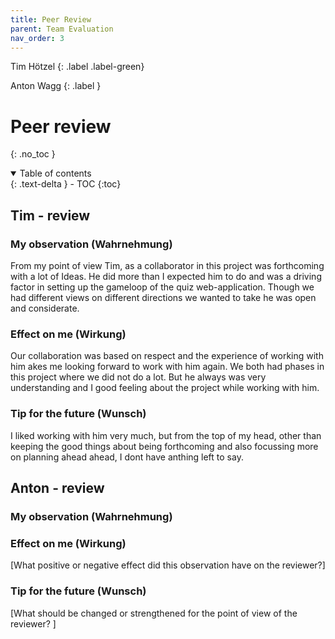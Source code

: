 ```yaml
---
title: Peer Review
parent: Team Evaluation
nav_order: 3
---
```


Tim Hötzel
{: .label .label-green}

Anton Wagg
{: .label }

# Peer review
{: .no_toc }

<details open markdown="block">
  <summary>
    Table of contents
  </summary>
  {: .text-delta }
- TOC
{:toc}
</details>

## Tim - review 

### My observation (Wahrnehmung)

From my point of view Tim, as a collaborator in this project was forthcoming with a lot of Ideas. He did more than I expected him to do and was a driving factor in setting up the gameloop of the quiz web-application. Though we had different views on different directions we wanted to take he was open and considerate.

### Effect on me (Wirkung)

Our collaboration was based on respect and the experience of working with him akes me looking forward to work with him again. We both had phases in this project where we did not do a lot. But he always was very understanding and I good feeling about the project while working with him. 


### Tip for the future (Wunsch)

I liked working with him very much, but from the top of my head, other than keeping the good things about being forthcoming and also focussing more on planning ahead ahead, I dont have anthing left to say.


## Anton - review 

### My observation (Wahrnehmung)


### Effect on me (Wirkung)
[What positive or negative effect did this observation have on the reviewer?]

### Tip for the future (Wunsch)
[What should be changed or strengthened for the point of view of the reviewer? ]